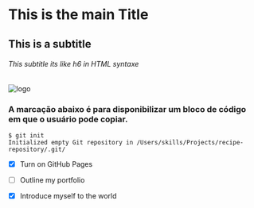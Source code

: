 # This is the main Title
## This is a subtitle
###### This subtitle its like h6 in HTML syntaxe
![logo](https://github.com/libgit2/libgit2sharp/raw/master/square-logo.png)
### A marcação abaixo é para disponibilizar um bloco de código em que o usuário pode copiar.
```
$ git init
Initialized empty Git repository in /Users/skills/Projects/recipe-repository/.git/

```
- [X] Turn on GitHub Pages
- [ ] Outline my portfolio
- [X] Introduce myself to the world

